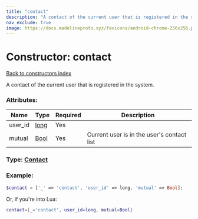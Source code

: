 ```yaml
---
title: "contact"
description: "A contact of the current user that is registered in the system."
nav_exclude: true
image: https://docs.madelineproto.xyz/favicons/android-chrome-256x256.png
---
```

# Constructor: contact  
[Back to constructors index](index.md)



A contact of the current user that is registered in the system.

### Attributes:

| Name     |    Type       | Required | Description |
|----------|---------------|----------|-------------|
|user\_id|[long](../types/long.md) | Yes|
|mutual|[Bool](../types/Bool.md) | Yes|Current user is in the user's contact list|



### Type: [Contact](../types/Contact.md)


### Example:

```php
$contact = ['_' => 'contact', 'user_id' => long, 'mutual' => Bool];
```  


Or, if you're into Lua:

```lua
contact={_='contact', user_id=long, mutual=Bool}

```


